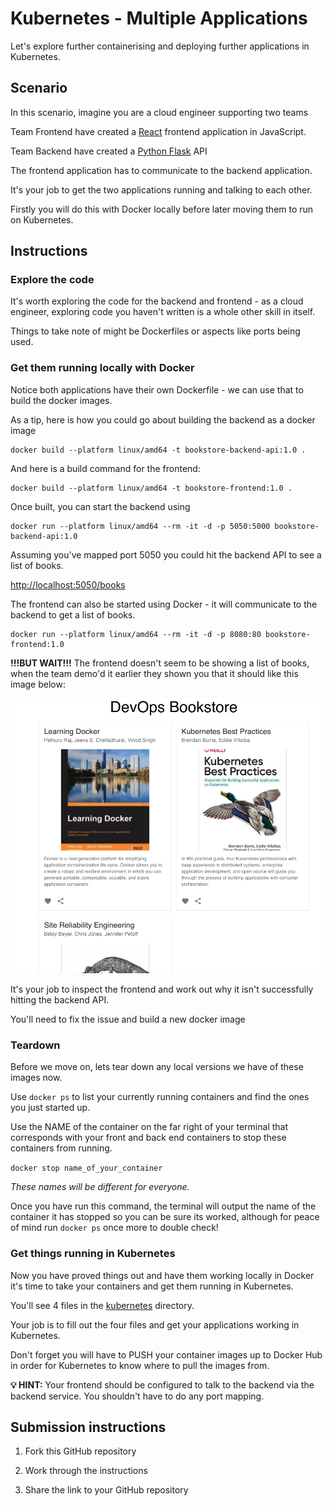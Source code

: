 # Kubernetes - Multiple Applications

Let's explore further containerising and deploying further applications in Kubernetes.

## Scenario

In this scenario, imagine you are a cloud engineer supporting two teams

Team Frontend have created a [React](https://react.dev/) frontend application in JavaScript.

Team Backend have created a [Python Flask](https://flask.palletsprojects.com/en/2.3.x/) API

The frontend application has to communicate to the backend application.

It's your job to get the two applications running and talking to each other.

Firstly you will do this with Docker locally before later moving them to run on Kubernetes.

## Instructions

### Explore the code

It's worth exploring the code for the backend and frontend - as a cloud engineer, exploring code you haven't written is a whole other skill in itself.

Things to take note of might be Dockerfiles or aspects like ports being used.

### Get them running locally with Docker

Notice both applications have their own Dockerfile - we can use that to build the docker images.

As a tip, here is how you could go about building the backend as a docker image

```
docker build --platform linux/amd64 -t bookstore-backend-api:1.0 .
```

And here is a build command for the frontend:

```
docker build --platform linux/amd64 -t bookstore-frontend:1.0 .
```

Once built, you can start the backend using

```
docker run --platform linux/amd64 --rm -it -d -p 5050:5000 bookstore-backend-api:1.0
```

Assuming you've mapped port 5050 you could hit the backend API to see a list of books.

[http://localhost:5050/books](http://localhost:5050/books)

The frontend can also be started using Docker - it will communicate to the backend to get a list of books.

```
docker run --platform linux/amd64 --rm -it -d -p 8080:80 bookstore-frontend:1.0
```

**!!!BUT WAIT!!!** The frontend doesn't seem to be showing a list of books, when the team demo'd it earlier they shown you that it should like this image below:

![Screenshot of the books app showing books and their covers](./docs/images/app-screenshot.png "Screenshot of the books app showing books and their covers")

It's your job to inspect the frontend and work out why it isn't successfully hitting the backend API.

You'll need to fix the issue and build a new docker image

### **Teardown**

Before we move on, lets tear down any local versions we have of these images now.

Use `docker ps` to list your currently running containers and find the ones you just started up.

Use the NAME of the container on the far right of your terminal that corresponds with your front and back end containers to stop these containers from running.

`docker stop name_of_your_container`

_These names will be different for everyone._

Once you have run this command, the terminal will output the name of the container it has stopped so you can be sure its worked, although for peace of mind run `docker ps` once more to double check!

### Get things running in Kubernetes

Now you have proved things out and have them working locally in Docker it's time to take your containers and get them running in Kubernetes.

You'll see 4 files in the [kubernetes](./kubernetes/) directory.

Your job is to fill out the four files and get your applications working in Kubernetes.

Don't forget you will have to PUSH your container images up to Docker Hub in order for Kubernetes to know where to pull the images from.

**💡 HINT:** Your frontend should be configured to talk to the backend via the backend service. You shouldn't have to do any port mapping.

## Submission instructions

1. Fork this GitHub repository

2. Work through the instructions

3. Share the link to your GitHub repository
